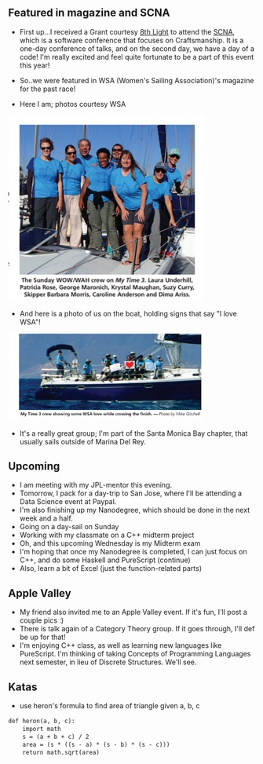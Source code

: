 ## Featured in magazine and SCNA

- First up...I received a Grant courtesy [8th Light](https://8thlight.com/) to attend the [SCNA](https://scna.softwarecraftsmanship.org/), which is a software
  conference that focuses on Craftsmanship. It is a one-day conference of talks, and on the 
  second day, we have a day of a code! I'm really excited and feel quite fortunate to be a part 
  of this event this year!

- So..we were featured in WSA (Women's Sailing Association)'s magazine for the past race!

- Here I am; photos courtesy WSA 

<img src="/images/wowwah.png" width="400">

- And here is a photo of us on the boat, holding signs that say "I love WSA"!

<img src="/images/wowwah2.png" width="400">

- It's a really great group; I'm part of the Santa Monica Bay chapter, 
  that usually sails outside of Marina Del Rey.
  
## Upcoming
 
 - I am meeting with my JPL-mentor this evening.
 - Tomorrow, I pack for a day-trip to San Jose, where I'll be attending a Data Science event at Paypal.
 - I'm also finishing up my Nanodegree, which should be done in the next week and a half.
 - Going on a day-sail on Sunday
 - Working with my classmate on a C++ midterm project
 - Oh, and this upcoming Wednesday is my Midterm exam
 - I'm hoping that once my Nanodegree is completed, I can just focus on C++, and do some Haskell and PureScript (continue)
 - Also, learn a bit of Excel (just the function-related parts)
 
## Apple Valley

- My friend also invited me to an Apple Valley event. If it's fun, I'll post a couple pics :)
- There is talk again of a Category Theory group. If it goes through, I'll def be up for that!
- I'm enjoying C++ class, as well as learning new languages like PureScript. I'm thinking of taking
  Concepts of Programming Languages next semester, in lieu of Discrete Structures. We'll see. 
  
## Katas

- use heron's formula to find area of triangle given a, b, c

```
def heron(a, b, c):
    import math
    s = (a + b + c) / 2 
    area = (s * ((s - a) * (s - b) * (s - c)))
    return math.sqrt(area)
```
  
